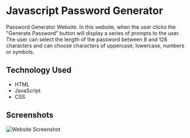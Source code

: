 # Javascript Password Generator

Password Generator Website. 
In this website, when the user clicks the "Generate Password" button will display a series of prompts to the user. The user can select the length of the password between 8 and 128 characters and can choose characters of uppercase, lowercase, numbers or symbols.

## Technology Used

- HTML
- JavaScript
- CSS

## Screenshots

![Website Screenshot](https://user-images.githubusercontent.com/104243529/170425227-1006282a-3e3a-45ba-b625-0bad4a17da61.png)

